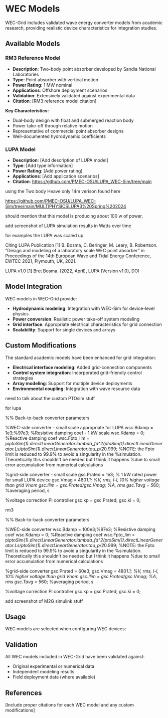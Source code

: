 # WEC Models

WEC-Grid includes validated wave energy converter models from academic research, providing realistic device characteristics for integration studies.

## Available Models

### RM3 Reference Model
- **Description**: Two-body point absorber developed by Sandia National Laboratories
- **Type**: Point absorber with vertical motion
- **Power Rating**: 1 MW nominal
- **Applications**: Offshore deployment scenarios
- **Validation**: Extensively validated against experimental data
- **Citation**: [RM3 reference model citation]

**Key Characteristics:**
- Dual-body design with float and submerged reaction body  
- Power take-off through relative motion
- Representative of commercial point absorber designs
- Well-documented hydrodynamic coefficients

### LUPA Model
- **Description**: [Add description of LUPA model]
- **Type**: [Add type information]
- **Power Rating**: [Add power rating]
- **Applications**: [Add application scenarios]
- **Citation**: https://github.com/PMEC-OSU/LUPA_WEC-Sim/tree/main

using the Two body Heave only 14m verison found here

https://github.com/PMEC-OSU/LUPA_WEC-Sim/tree/main/MULTIPHYSICSLUPA3%20Spring%202024

should mention that this model is producing about 100 w of power, 

add screenshot of LUPA simulation results in Watts over time 

for examples the LUPA was scaled up. 


Citing LUPA
Publication [1] B. Bosma, C. Beringer, M. Leary, B. Robertson. “Design and modeling of a laboratory scale WEC point absorber” in Proceedings of the 14th European Wave and Tidal Energy Conference, EWTEC 2021, Plymouth, UK, 2021.

LUPA v1.0 [1] Bret Bosma. (2022, April), LUPA (Version v1.0), DOI

## Model Integration

WEC models in WEC-Grid provide:

- **Hydrodynamic modeling**: Integration with WEC-Sim for device-level physics
- **Power conversion**: Realistic power take-off system modeling
- **Grid interface**: Appropriate electrical characteristics for grid connection
- **Scalability**: Support for single devices and arrays

## Custom Modifications

The standard academic models have been enhanced for grid integration:

- **Electrical interface modeling**: Added grid-connection components
- **Control system integration**: Incorporated grid-friendly control strategies
- **Array modeling**: Support for multiple device deployments
- **Environmental coupling**: Integration with wave resource data


need to talk about the custom PTOsim stuff 


for lupa

%% Back-to-back converter parameters

%WEC-side converter - small scale appropriate for LUPA
wsc.Bdamp = 1e3;%97e3; %Resistive damping coef - 1 kW scale
wsc.Kdamp = 0; %Reactive damping coef
wsc.Fpto_lim = pi*ptoSim(1).directLinearGenerator.lambda_fd^2/ptoSim(1).directLinearGenerator.Ls/ptoSim(1).directLinearGenerator.tau_p/2*0.999;
%NOTE: the Fpto limit is reduced to 99.9% to avoid a singularity in the
%simulation. Theoretically this shouldn't be needed but I think it happens
%due to small error accumulation from numerical calculations

%grid-side converter - small scale
gsc.Prated = 1e3; % 1 kW rated power for small LUPA device
gsc.Vmag = 480*1.1; %V, rms, l-l, 10% higher voltage than grid Vnom
gsc.Ilim = gsc.Prated/gsc.Vmag; %A, rms
gsc.Tavg = 5*60; %averaging period, s

%voltage correction PI controller
gsc.kp = gsc.Prated;
gsc.ki = 0;

rm3 

%% Back-to-back converter parameters

%WEC-side converter
wsc.Bdamp = 100e3;%97e3; %Resistive damping coef
wsc.Kdamp = 0; %Reactive damping coef
wsc.Fpto_lim = pi*ptoSim(1).directLinearGenerator.lambda_fd^2/ptoSim(1).directLinearGenerator.Ls/ptoSim(1).directLinearGenerator.tau_p/2*0.999;
%NOTE: the Fpto limit is reduced to 99.9% to avoid a singularity in the
%simulation. Theoretically this shouldn't be needed but I think it happens
%due to small error accumulation from numerical calculations

%grid-side converter
gsc.Prated = 60e3;
gsc.Vmag = 480*1.1; %V, rms, l-l, 10% higher voltage than grid Vnom
gsc.Ilim = gsc.Prated/gsc.Vmag; %A, rms
gsc.Tavg = 5*60; %averaging period, s

%voltage correction PI controller
gsc.kp = gsc.Prated;
gsc.ki = 0;



add screenshot of M2G simulink stuff





## Usage

WEC models are selected when configuring WEC devices:



## Validation

All WEC models included in WEC-Grid have been validated against:

- Original experimental or numerical data
- Independent modeling results
- Field deployment data (where available)

## References

[Include proper citations for each WEC model and any custom modifications]
